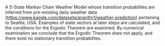 A 5-State Markov Chain Weather Model whose transition probabilites are inferred from pre-existing daily weather data (https://www.kaggle.com/datasets/ananthr1/weather-prediction) pertaining to Seattle, USA. Examples of state vectors at later steps are calculated, and the conditions for the Ergodic Theorem are examined. By numerical examination we conclude that the Ergodic Theorem does not apply, and there exist no stationary transition probabilites.
